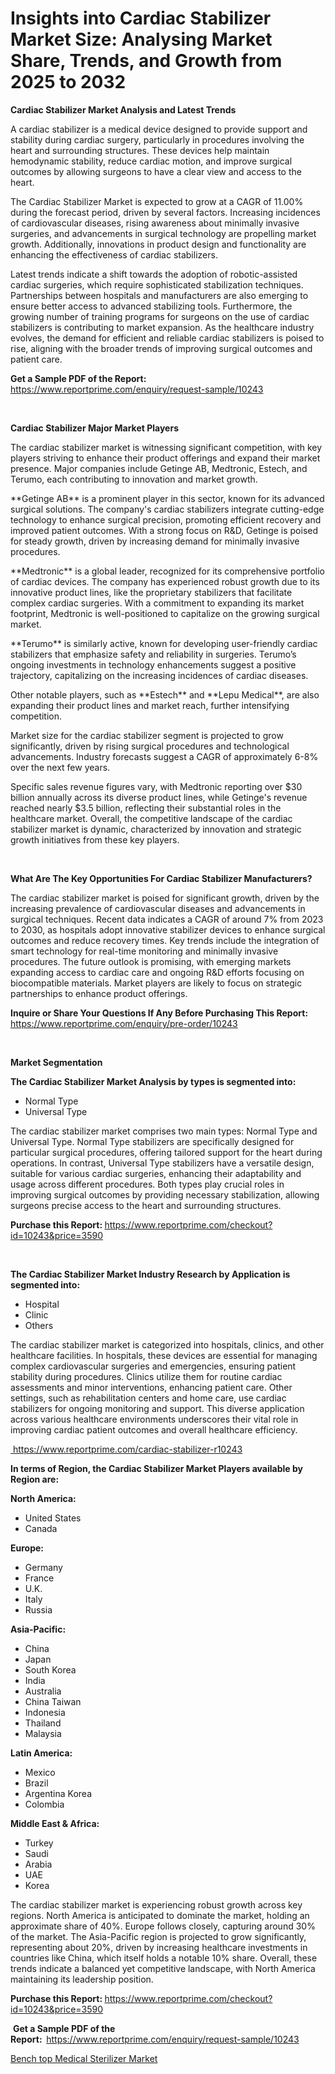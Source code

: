 <p><h1>Insights into Cardiac Stabilizer Market Size: Analysing Market Share, Trends, and Growth from 2025 to 2032</h1></p><p><strong>Cardiac Stabilizer Market Analysis and Latest Trends</strong></p>
<p><p>A cardiac stabilizer is a medical device designed to provide support and stability during cardiac surgery, particularly in procedures involving the heart and surrounding structures. These devices help maintain hemodynamic stability, reduce cardiac motion, and improve surgical outcomes by allowing surgeons to have a clear view and access to the heart.</p><p>The Cardiac Stabilizer Market is expected to grow at a CAGR of 11.00% during the forecast period, driven by several factors. Increasing incidences of cardiovascular diseases, rising awareness about minimally invasive surgeries, and advancements in surgical technology are propelling market growth. Additionally, innovations in product design and functionality are enhancing the effectiveness of cardiac stabilizers. </p><p>Latest trends indicate a shift towards the adoption of robotic-assisted cardiac surgeries, which require sophisticated stabilization techniques. Partnerships between hospitals and manufacturers are also emerging to ensure better access to advanced stabilizing tools. Furthermore, the growing number of training programs for surgeons on the use of cardiac stabilizers is contributing to market expansion. As the healthcare industry evolves, the demand for efficient and reliable cardiac stabilizers is poised to rise, aligning with the broader trends of improving surgical outcomes and patient care.</p></p>
<p><strong>Get a Sample PDF of the Report:&nbsp;</strong> <a href="https://www.reportprime.com/enquiry/request-sample/10243?utm_campaign=3439&utm_medium=2&utm_source=Github&utm_content=ia&utm_term=20032025&utm_id=cardiac-stabilizer">https://www.reportprime.com/enquiry/request-sample/10243</a></p>
<p>&nbsp;</p>
<p><strong>Cardiac Stabilizer Major Market Players</strong></p>
<p><p>The cardiac stabilizer market is witnessing significant competition, with key players striving to enhance their product offerings and expand their market presence. Major companies include Getinge AB, Medtronic, Estech, and Terumo, each contributing to innovation and market growth.</p><p>**Getinge AB** is a prominent player in this sector, known for its advanced surgical solutions. The company's cardiac stabilizers integrate cutting-edge technology to enhance surgical precision, promoting efficient recovery and improved patient outcomes. With a strong focus on R&D, Getinge is poised for steady growth, driven by increasing demand for minimally invasive procedures.</p><p>**Medtronic** is a global leader, recognized for its comprehensive portfolio of cardiac devices. The company has experienced robust growth due to its innovative product lines, like the proprietary stabilizers that facilitate complex cardiac surgeries. With a commitment to expanding its market footprint, Medtronic is well-positioned to capitalize on the growing surgical market.</p><p>**Terumo** is similarly active, known for developing user-friendly cardiac stabilizers that emphasize safety and reliability in surgeries. Terumo’s ongoing investments in technology enhancements suggest a positive trajectory, capitalizing on the increasing incidences of cardiac diseases.</p><p>Other notable players, such as **Estech** and **Lepu Medical**, are also expanding their product lines and market reach, further intensifying competition.</p><p>Market size for the cardiac stabilizer segment is projected to grow significantly, driven by rising surgical procedures and technological advancements. Industry forecasts suggest a CAGR of approximately 6-8% over the next few years.</p><p>Specific sales revenue figures vary, with Medtronic reporting over $30 billion annually across its diverse product lines, while Getinge's revenue reached nearly $3.5 billion, reflecting their substantial roles in the healthcare market. Overall, the competitive landscape of the cardiac stabilizer market is dynamic, characterized by innovation and strategic growth initiatives from these key players.</p></p>
<p>&nbsp;</p>
<p><strong>What Are The Key Opportunities For Cardiac Stabilizer Manufacturers?</strong></p>
<p><p>The cardiac stabilizer market is poised for significant growth, driven by the increasing prevalence of cardiovascular diseases and advancements in surgical techniques. Recent data indicates a CAGR of around 7% from 2023 to 2030, as hospitals adopt innovative stabilizer devices to enhance surgical outcomes and reduce recovery times. Key trends include the integration of smart technology for real-time monitoring and minimally invasive procedures. The future outlook is promising, with emerging markets expanding access to cardiac care and ongoing R&D efforts focusing on biocompatible materials. Market players are likely to focus on strategic partnerships to enhance product offerings.</p></p>
<p><strong>Inquire or Share Your Questions If Any Before Purchasing This Report:</strong> <a href="https://www.reportprime.com/enquiry/pre-order/10243?utm_campaign=3439&utm_medium=2&utm_source=Github&utm_content=ia&utm_term=20032025&utm_id=cardiac-stabilizer">https://www.reportprime.com/enquiry/pre-order/10243</a></p>
<p>&nbsp;</p>
<p><strong>Market Segmentation</strong></p>
<p><strong>The Cardiac Stabilizer Market Analysis by types is segmented into:</strong></p>
<p><ul><li>Normal Type</li><li>Universal Type</li></ul></p>
<p><p>The cardiac stabilizer market comprises two main types: Normal Type and Universal Type. Normal Type stabilizers are specifically designed for particular surgical procedures, offering tailored support for the heart during operations. In contrast, Universal Type stabilizers have a versatile design, suitable for various cardiac surgeries, enhancing their adaptability and usage across different procedures. Both types play crucial roles in improving surgical outcomes by providing necessary stabilization, allowing surgeons precise access to the heart and surrounding structures.</p></p>
<p><strong>Purchase this Report:&nbsp;</strong><a href="https://www.reportprime.com/checkout?id=10243&price=3590&utm_campaign=3439&utm_medium=2&utm_source=Github&utm_content=ia&utm_term=20032025&utm_id=cardiac-stabilizer">https://www.reportprime.com/checkout?id=10243&price=3590</a></p>
<p>&nbsp;</p>
<p><strong>The Cardiac Stabilizer Market Industry Research by Application is segmented into:</strong></p>
<p><ul><li>Hospital</li><li>Clinic</li><li>Others</li></ul></p>
<p><p>The cardiac stabilizer market is categorized into hospitals, clinics, and other healthcare facilities. In hospitals, these devices are essential for managing complex cardiovascular surgeries and emergencies, ensuring patient stability during procedures. Clinics utilize them for routine cardiac assessments and minor interventions, enhancing patient care. Other settings, such as rehabilitation centers and home care, use cardiac stabilizers for ongoing monitoring and support. This diverse application across various healthcare environments underscores their vital role in improving cardiac patient outcomes and overall healthcare efficiency.</p></p>
<p><a href="https://www.reportprime.com/cardiac-stabilizer-r10243?utm_campaign=3439&utm_medium=2&utm_source=Github&utm_content=ia&utm_term=20032025&utm_id=cardiac-stabilizer">&nbsp;https://www.reportprime.com/cardiac-stabilizer-r10243</a></p>
<p><strong>In terms of Region, the Cardiac Stabilizer Market Players available by Region are:</strong></p>
<p>
    <p> <strong> North America: </strong>
        <ul>
            <li>United States</li>
            <li>Canada</li>
        </ul>
        </p> 
    <p> <strong> Europe: </strong>
        <ul>
            <li>Germany</li>
            <li>France</li>
            <li>U.K.</li>
            <li>Italy</li>
            <li>Russia</li>
        </ul>
        </p> 
    <p> <strong> Asia-Pacific: </strong>
        <ul>
            <li>China</li>
            <li>Japan</li>
            <li>South Korea</li>
            <li>India</li>
            <li>Australia</li>
            <li>China Taiwan</li>
            <li>Indonesia</li>
            <li>Thailand</li>
            <li>Malaysia</li>
        </ul>
        </p> 
    <p> <strong> Latin America: </strong>
        <ul>
            <li>Mexico</li>
            <li>Brazil</li>
            <li>Argentina Korea</li>
            <li>Colombia</li>
        </ul>
        </p> 
    <p> <strong> Middle East & Africa: </strong>
        <ul>
            <li>Turkey</li>
            <li>Saudi</li>
            <li>Arabia</li>
            <li>UAE</li>
            <li>Korea</li>
        </ul>
    </p>
    </p>
<p><p>The cardiac stabilizer market is experiencing robust growth across key regions. North America is anticipated to dominate the market, holding an approximate share of 40%. Europe follows closely, capturing around 30% of the market. The Asia-Pacific region is projected to grow significantly, representing about 20%, driven by increasing healthcare investments in countries like China, which itself holds a notable 10% share. Overall, these trends indicate a balanced yet competitive landscape, with North America maintaining its leadership position.</p></p>
<p><strong>Purchase this Report: </strong><a href="https://www.reportprime.com/checkout?id=10243&price=3590&utm_campaign=3439&utm_medium=2&utm_source=Github&utm_content=ia&utm_term=20032025&utm_id=cardiac-stabilizer">https://www.reportprime.com/checkout?id=10243&price=3590</a></p>
<p>&nbsp;<strong>Get a Sample PDF of the Report:&nbsp;&nbsp;</strong><a href="https://www.reportprime.com/enquiry/request-sample/10243?utm_campaign=3439&utm_medium=2&utm_source=Github&utm_content=ia&utm_term=20032025&utm_id=cardiac-stabilizer">https://www.reportprime.com/enquiry/request-sample/10243</a></p>
<p><strong></strong></p>
<p><p><a href="https://github.com/ertssmelov0/Market-Research-Report-List-1/blob/main/bench-top-medical-sterilizer-market.md?utm_campaign=3439&utm_medium=2&utm_source=Github&utm_content=ia&utm_term=20032025&utm_id=cardiac-stabilizer">Bench top Medical Sterilizer Market</a></p></p>
